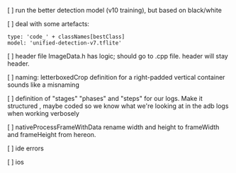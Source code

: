 
[ ] run the better detection model (v10 training), but based on black/white

[ ] deal with some artefacts: 
``` 
type: 'code_' + classNames[bestClass]
model: 'unified-detection-v7.tflite'
```

[ ] header file ImageData.h has logic; should go to .cpp file. header will stay header.

[ ] naming: letterboxedCrop definition for a right-padded vertical container sounds like a misnaming

[ ] definition of "stages" "phases" and "steps" for our logs. Make it structured , maybe coded so we know what we're looking at in the adb logs when working verbosely

[ ] nativeProcessFrameWithData rename width and height to frameWidth and frameHeight from hereon.

[ ] ide errors 

[ ] ios

